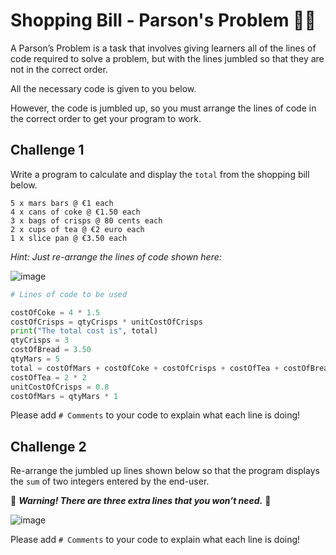 # Shopping Bill - Parson's Problem 📃🛒

A Parson’s Problem is a task that involves giving learners all of the lines of code required to solve a problem, but with the lines jumbled so that they are not in the correct order. 

All the necessary code is given to you below. 

However, the code is jumbled up, so you must arrange the lines of code in the correct order to get your program to work.

## Challenge 1
Write a program to calculate and display the `total` from the shopping bill below. 
````
5 x mars bars @ €1 each
4 x cans of coke @ €1.50 each
3 x bags of crisps @ 80 cents each
2 x cups of tea @ €2 euro each
1 x slice pan @ €3.50 each
````
*Hint: Just re-arrange the lines of code shown here:*

![image](https://github.com/user-attachments/assets/5c957de7-c6c5-4e80-a46c-7c7706c2faa7)


````py
# Lines of code to be used

costOfCoke = 4 * 1.5
costOfCrisps = qtyCrisps * unitCostOfCrisps
print("The total cost is", total)
qtyCrisps = 3
costOfBread = 3.50
qtyMars = 5
total = costOfMars + costOfCoke + costOfCrisps + costOfTea + costOfBread
costOfTea = 2 * 2
unitCostOfCrisps = 0.8
costOfMars = qtyMars * 1
````

Please add `# Comments` to your code to explain what each line is doing!



## Challenge 2

Re-arrange the jumbled up lines shown below so that the program displays the `sum` of two integers entered by the end-user. 

🚨 **_Warning! There are three extra lines that you won’t need._** 🚨

![image](https://github.com/user-attachments/assets/8c8460fb-b309-4a8c-9891-05b9745453cd)


Please add `# Comments` to your code to explain what each line is doing!
# 






  
